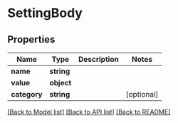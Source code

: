# SettingBody

## Properties
Name | Type | Description | Notes
------------ | ------------- | ------------- | -------------
**name** | **string** |  | 
**value** | **object** |  | 
**category** | **string** |  | [optional] 

[[Back to Model list]](../../README.md#documentation-for-models) [[Back to API list]](../../README.md#documentation-for-api-endpoints) [[Back to README]](../../README.md)


